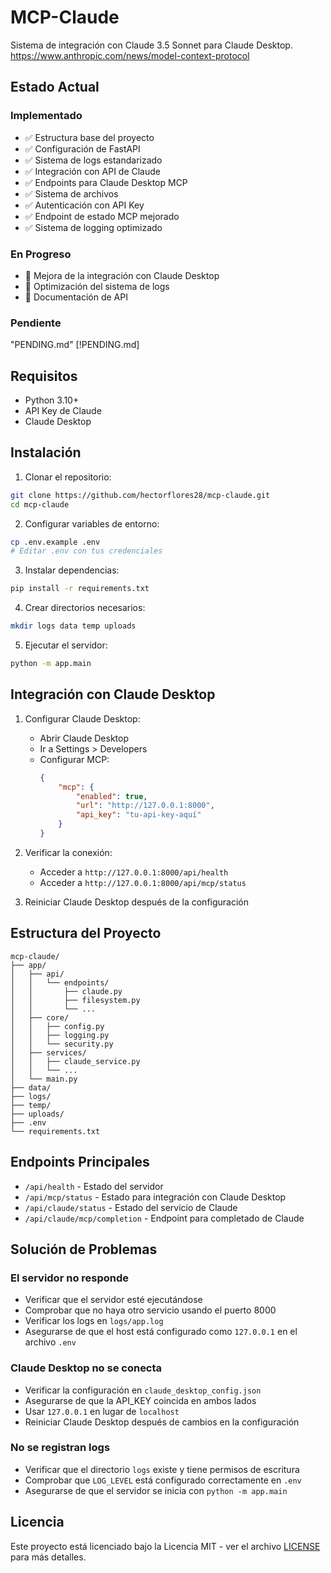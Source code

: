 # MCP-Claude

Sistema de integración con Claude 3.5 Sonnet para Claude Desktop.
https://www.anthropic.com/news/model-context-protocol

## Estado Actual

### Implementado
- ✅ Estructura base del proyecto
- ✅ Configuración de FastAPI
- ✅ Sistema de logs estandarizado
- ✅ Integración con API de Claude
- ✅ Endpoints para Claude Desktop MCP
- ✅ Sistema de archivos
- ✅ Autenticación con API Key
- ✅ Endpoint de estado MCP mejorado
- ✅ Sistema de logging optimizado

### En Progreso
- 🔄 Mejora de la integración con Claude Desktop
- 🔄 Optimización del sistema de logs
- 🔄 Documentación de API

### Pendiente
"PENDING.md" [!PENDING.md]

## Requisitos

- Python 3.10+
- API Key de Claude
- Claude Desktop

## Instalación

1. Clonar el repositorio:
```bash
git clone https://github.com/hectorflores28/mcp-claude.git
cd mcp-claude
```

2. Configurar variables de entorno:
```bash
cp .env.example .env
# Editar .env con tus credenciales
```

3. Instalar dependencias:
```bash
pip install -r requirements.txt
```

4. Crear directorios necesarios:
```bash
mkdir logs data temp uploads
```

5. Ejecutar el servidor:
```bash
python -m app.main
```

## Integración con Claude Desktop

1. Configurar Claude Desktop:
   - Abrir Claude Desktop
   - Ir a Settings > Developers
   - Configurar MCP:
     ```json
     {
         "mcp": {
             "enabled": true,
             "url": "http://127.0.0.1:8000",
             "api_key": "tu-api-key-aquí"
         }
     }
     ```

2. Verificar la conexión:
   - Acceder a `http://127.0.0.1:8000/api/health`
   - Acceder a `http://127.0.0.1:8000/api/mcp/status`

3. Reiniciar Claude Desktop después de la configuración

## Estructura del Proyecto

```
mcp-claude/
├── app/
│   ├── api/
│   │   └── endpoints/
│   │       ├── claude.py
│   │       ├── filesystem.py
│   │       └── ...
│   ├── core/
│   │   ├── config.py
│   │   ├── logging.py
│   │   └── security.py
│   ├── services/
│   │   ├── claude_service.py
│   │   └── ...
│   └── main.py
├── data/
├── logs/
├── temp/
├── uploads/
├── .env
└── requirements.txt
```

## Endpoints Principales

- `/api/health` - Estado del servidor
- `/api/mcp/status` - Estado para integración con Claude Desktop
- `/api/claude/status` - Estado del servicio de Claude
- `/api/claude/mcp/completion` - Endpoint para completado de Claude

## Solución de Problemas

### El servidor no responde
- Verificar que el servidor esté ejecutándose
- Comprobar que no haya otro servicio usando el puerto 8000
- Verificar los logs en `logs/app.log`
- Asegurarse de que el host está configurado como `127.0.0.1` en el archivo `.env`

### Claude Desktop no se conecta
- Verificar la configuración en `claude_desktop_config.json`
- Asegurarse de que la API_KEY coincida en ambos lados
- Usar `127.0.0.1` en lugar de `localhost`
- Reiniciar Claude Desktop después de cambios en la configuración

### No se registran logs
- Verificar que el directorio `logs` existe y tiene permisos de escritura
- Comprobar que `LOG_LEVEL` está configurado correctamente en `.env`
- Asegurarse de que el servidor se inicia con `python -m app.main`

## Licencia

Este proyecto está licenciado bajo la Licencia MIT - ver el archivo [LICENSE](LICENSE) para más detalles.
